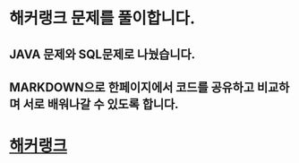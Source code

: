 # 해커랭크 문제를 풀이합니다.

## JAVA 문제와 SQL문제로 나눴습니다.

## MARKDOWN으로 한페이지에서 코드를 공유하고 비교하며 서로 배워나갈 수 있도록 합니다.

# [해커랭크](https://www.hackerrank.com/dashboard)